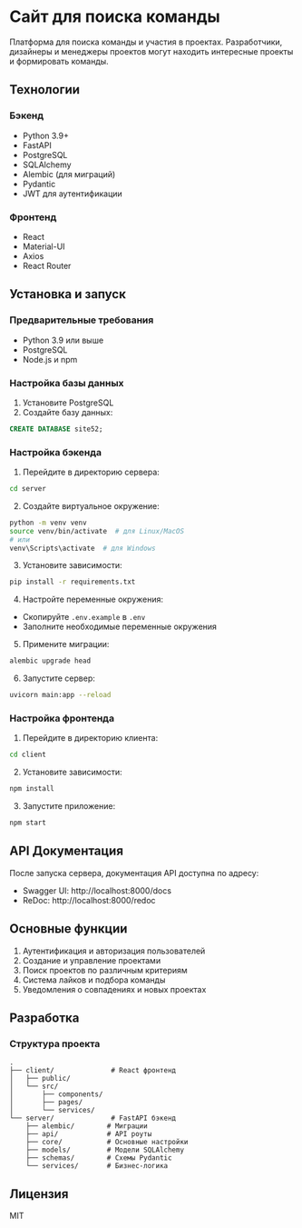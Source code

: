 # Сайт для поиска команды

Платформа для поиска команды и участия в проектах. Разработчики, дизайнеры и менеджеры проектов могут находить интересные проекты и формировать команды.

## Технологии

### Бэкенд
- Python 3.9+
- FastAPI
- PostgreSQL
- SQLAlchemy
- Alembic (для миграций)
- Pydantic
- JWT для аутентификации

### Фронтенд
- React
- Material-UI
- Axios
- React Router

## Установка и запуск

### Предварительные требования
- Python 3.9 или выше
- PostgreSQL
- Node.js и npm

### Настройка базы данных
1. Установите PostgreSQL
2. Создайте базу данных:
```sql
CREATE DATABASE site52;
```

### Настройка бэкенда
1. Перейдите в директорию сервера:
```bash
cd server
```

2. Создайте виртуальное окружение:
```bash
python -m venv venv
source venv/bin/activate  # для Linux/MacOS
# или
venv\Scripts\activate  # для Windows
```

3. Установите зависимости:
```bash
pip install -r requirements.txt
```

4. Настройте переменные окружения:
- Скопируйте `.env.example` в `.env`
- Заполните необходимые переменные окружения

5. Примените миграции:
```bash
alembic upgrade head
```

6. Запустите сервер:
```bash
uvicorn main:app --reload
```

### Настройка фронтенда
1. Перейдите в директорию клиента:
```bash
cd client
```

2. Установите зависимости:
```bash
npm install
```

3. Запустите приложение:
```bash
npm start
```

## API Документация

После запуска сервера, документация API доступна по адресу:
- Swagger UI: http://localhost:8000/docs
- ReDoc: http://localhost:8000/redoc

## Основные функции

1. Аутентификация и авторизация пользователей
2. Создание и управление проектами
3. Поиск проектов по различным критериям
4. Система лайков и подбора команды
5. Уведомления о совпадениях и новых проектах

## Разработка

### Структура проекта
```
.
├── client/              # React фронтенд
│   ├── public/
│   └── src/
│       ├── components/
│       ├── pages/
│       └── services/
└── server/              # FastAPI бэкенд
    ├── alembic/        # Миграции
    ├── api/            # API роуты
    ├── core/           # Основные настройки
    ├── models/         # Модели SQLAlchemy
    ├── schemas/        # Схемы Pydantic
    └── services/       # Бизнес-логика
```

## Лицензия

MIT 